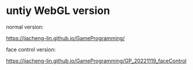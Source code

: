 # untiy WebGL version

normal version:

https://jiacheng-lin.github.io/GameProgramming/

face control version:

https://jiacheng-lin.github.io/GameProgramming/GP_20221119_faceControl


